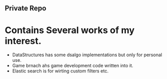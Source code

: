 ## Private Repo

# Contains Several works of my interest.
* DataStructures has some dsalgo implementations but only for personal use.
* Game brnach ahs game development code written into it.
* Elastic search is for wirting custom filters etc.



